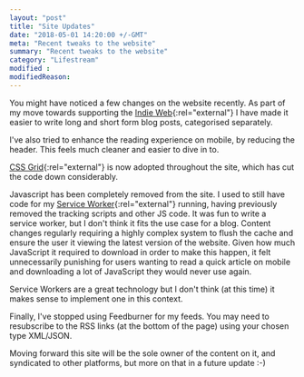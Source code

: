```yaml
---
layout: "post"
title: "Site Updates"
date: "2018-05-01 14:20:00 +/-GMT"
meta: "Recent tweaks to the website"
summary: "Recent tweaks to the website"
category: "Lifestream"
modified :
modifiedReason:
---
```


You might have noticed a few changes on the website recently. As part of my move towards supporting the [Indie Web](https://indieweb.org/){:rel="external"} I have made it easier to write long and short form blog posts, categorised separately.

I've also tried to enhance the reading experience on mobile, by reducing the header. This feels much cleaner and easier to dive in to.

[CSS Grid](https://developer.mozilla.org/en-US/docs/Web/CSS/CSS_Grid_Layout){:rel="external"}  is now adopted throughout the site, which has cut the code down considerably.

Javascript has been completely removed from the site. I used to still have code for my [Service Worker](https://developer.mozilla.org/en-US/docs/Web/API/Service_Worker_API){:rel="external"} running, having previously removed the tracking scripts and other JS code. It was fun to write a service worker, but I don't think it fits the use case for a blog. Content changes regularly requiring a highly complex system to flush the cache and ensure the user it viewing the latest version of the website. Given how much JavaScript it required to download in order to make this happen, it felt unnecessarily punishing for users wanting to read a quick article on mobile and downloading a lot of JavaScript they would never use again.

Service Workers are a great technology but I don't think (at this time) it makes sense to implement one in this context.

Finally, I've stopped using Feedburner for my feeds. You may need to resubscribe to the RSS links (at the bottom of the page) using your chosen type XML/JSON.

Moving forward this site will be the sole owner of the content on it, and syndicated to other platforms, but more on that in a future update :-)
